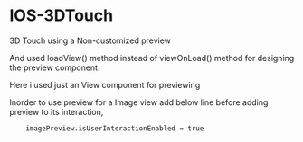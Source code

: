 # IOS-3DTouch
3D Touch using a Non-customized preview

And used loadView() method instead of viewOnLoad() method for designing the preview component.

Here i used just an View component for previewing 

Inorder to use preview for a Image view add below line before adding preview to its interaction,

 		imagePreview.isUserInteractionEnabled = true
